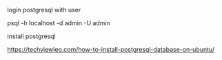 login postgresql with user

psql -h localhost -d admin -U admin

install postgresql

https://techviewleo.com/how-to-install-postgresql-database-on-ubuntu/
